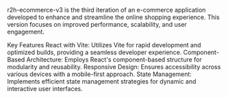 r2h-ecommerce-v3 is the third iteration of an e-commerce application developed to enhance and streamline the online shopping experience. This version focuses on improved performance, scalability, and user engagement.

Key Features
React with Vite: Utilizes Vite for rapid development and optimized builds, providing a seamless developer experience.
Component-Based Architecture: Employs React's component-based structure for modularity and reusability.
Responsive Design: Ensures accessibility across various devices with a mobile-first approach.
State Management: Implements efficient state management strategies for dynamic and interactive user interfaces.





